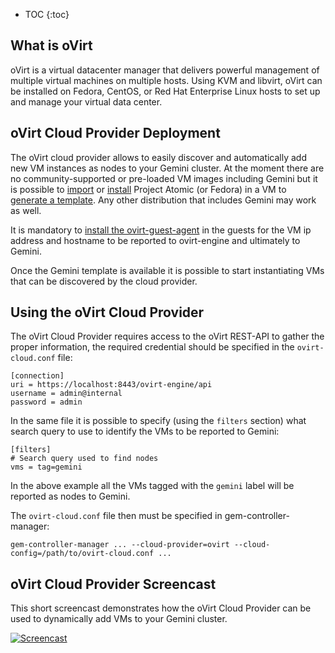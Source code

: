 ---
---

* TOC
{:toc}

## What is oVirt

oVirt is a virtual datacenter manager that delivers powerful management of multiple virtual machines on multiple hosts. Using KVM and libvirt, oVirt can be installed on Fedora, CentOS, or Red Hat Enterprise Linux hosts to set up and manage your virtual data center.

## oVirt Cloud Provider Deployment

The oVirt cloud provider allows to easily discover and automatically add new VM instances as nodes to your Gemini cluster.
At the moment there are no community-supported or pre-loaded VM images including Gemini but it is possible to [import] or [install] Project Atomic (or Fedora) in a VM to [generate a template]. Any other distribution that includes Gemini may work as well.

It is mandatory to [install the ovirt-guest-agent] in the guests for the VM ip address and hostname to be reported to ovirt-engine and ultimately to Gemini.

Once the Gemini template is available it is possible to start instantiating VMs that can be discovered by the cloud provider.

[import]: http://ovedou.blogspot.it/2014/03/importing-glance-images-as-ovirt.html
[install]: http://www.ovirt.org/Quick_Start_Guide#Create_Virtual_Machines
[generate a template]: http://www.ovirt.org/Quick_Start_Guide#Using_Templates
[install the ovirt-guest-agent]: http://www.ovirt.org/documentation/how-to/guest-agent/install-the-guest-agent-in-fedora/

## Using the oVirt Cloud Provider

The oVirt Cloud Provider requires access to the oVirt REST-API to gather the proper information, the required credential should be specified in the `ovirt-cloud.conf` file:

    [connection]
    uri = https://localhost:8443/ovirt-engine/api
    username = admin@internal
    password = admin

In the same file it is possible to specify (using the `filters` section) what search query to use to identify the VMs to be reported to Gemini:

    [filters]
    # Search query used to find nodes
    vms = tag=gemini

In the above example all the VMs tagged with the `gemini` label will be reported as nodes to Gemini.

The `ovirt-cloud.conf` file then must be specified in gem-controller-manager:

    gem-controller-manager ... --cloud-provider=ovirt --cloud-config=/path/to/ovirt-cloud.conf ...

## oVirt Cloud Provider Screencast

This short screencast demonstrates how the oVirt Cloud Provider can be used to dynamically add VMs to your Gemini cluster.

[![Screencast](http://img.youtube.com/vi/JyyST4ZKne8/0.jpg)](http://www.youtube.com/watch?v=JyyST4ZKne8)